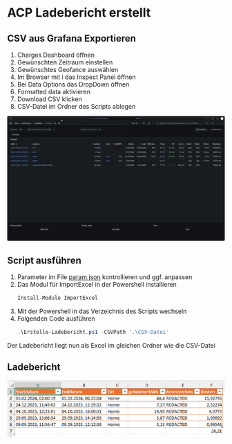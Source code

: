 # ACP Ladebericht erstellt

## CSV aus Grafana Exportieren

1) Charges Dashboard öffnen
2) Gewünschten Zeitraum einstellen
3) Gewünschtes Geofance auswählen
4) Im Browser mit i das Inspect Panel öffnen
5) Bei Data Options das DropDown öffnen
6) Formatted data aktivieren
7) Download CSV klicken
8) CSV-Datei im Ordner des Scripts ablegen

![GrafanaExport](./Pictures/GrafanaExport.gif)

## Script ausführen

1) Parameter im File [param.json](param.json) kontrollieren und ggf. anpassen
2) Das Modul für ImportExcel in der Powershell installieren
   ```powershell
   Install-Module ImportExcel
   ```
3) Mit der Powershell in das Verzeichnis des Scripts wechseln
4) Folgenden Code ausführen
    ```powershell
    .\Erstelle-Ladebericht.ps1 -CSVPath '.\CSV-Datei'
    ```
Der Ladebericht liegt nun als Excel im gleichen Ordner wie die CSV-Datei

## Ladebericht

![Ladebericht](./Pictures/Bericht.png)
